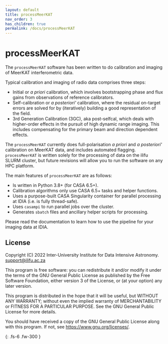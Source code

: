 ```yaml
---
layout: default
title: processMeerKAT
nav_order: 3
has_children: true
permalink: /docs/processMeerKAT
---
```


# processMeerKAT

The `processMeerKAT` software has been written to do calibration and imaging of MeerKAT
interferometric data.

Typical calibration and imaging of radio data comprises three steps:
* Initial or *a priori* calibration, which involves bootstrapping phase and flux gains from observations of
  reference calibrators.
* Self-calibration or *a posteriori'* calibration, where the residual on-target errors are solved for
  by (iteratively) building a good representation of the field.
* 3rd Generation Calibration (3GC), aka post-selfcal, which deals with higher-order effects in the
  pursuit of high dynamic range imaging. This includes compensating for the primary beam and
  direction dependent effects.

The `processMeerKAT` currently does full-polarisation *a priori* and *a posteriori'* calibration on MeerKAT data, and includes automated
flagging. `processMeerKAT` is written solely for the processing of data on the ilifu SLURM cluster, but
future revisions will allow you to run the software on any HPC platform.

The main features of `processMeerKAT` are as follows:
* Is written in Python 3.8+ (for CASA 6.5+).
* Calibration algorithms only use CASA 6.5+ tasks and helper functions.
* Uses a purpose-built CASA Singularity container for parallel processing at IDIA (i.e. is fully
thread-safe).
* Uses `casampi` to run parallel jobs over the cluster.
* Generates `sbatch` files and ancillary helper scripts for processing.

Please read the documentation to learn how to use the pipeline for your imaging data at IDIA.

## License

Copyright (C) 2022 Inter-University Institute for Data Intensive Astronomy.
[support@ilifu.ac.za](mailto:support@ilifu.ac.za)

This program is free software: you can redistribute it and/or modify
it under the terms of the GNU General Public License as published by
the Free Software Foundation, either version 3 of the License, or
(at your option) any later version.

This program is distributed in the hope that it will be useful,
but WITHOUT ANY WARRANTY; without even the implied warranty of
MERCHANTABILITY or FITNESS FOR A PARTICULAR PURPOSE.  See the
GNU General Public License for more details.

You should have received a copy of the GNU General Public License
along with this program. If not, see <https://www.gnu.org/licenses/>.

{: .fs-6 .fw-300 }
